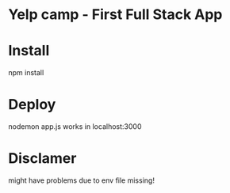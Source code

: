 # Yelp camp - First Full Stack App

# Install
npm install

# Deploy
nodemon app.js
works in localhost:3000
# Disclamer
might have problems due to env file missing!
